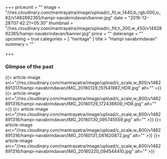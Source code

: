 +++
priceunit = ""
image = "//res.cloudinary.com/mantrayatra/image/upload/c_fit,w_1440,b_rgb:000,o_82/v1482892365/hampi-navabrindavan/banner.jpg"
date = "2016-12-28T07:42:21+05:30"
thumbnail = "//res.cloudinary.com/mantrayatra/image/upload/c_fill,h_300,w_450/v1482892365/hampi-navabrindavan/banner.jpg"
price = ""
daterange = ""
upcoming = true
categories = [
  "heritage"
]
title = "Hampi navabrindavan"
summary = ""

+++

### Glimpse of the past
{{< article-image src="//res.cloudinary.com/mantrayatra/image/upload/c_scale,w_800/v1482891317/hampi-navabrindavan/IMG_20160129_151541987_HDR.jpg" alt="" >}}
{{< article-image src="//res.cloudinary.com/mantrayatra/image/upload/c_scale,w_800/v1482891316/hampi-navabrindavan/IMG_20160129_172436609_HDR.jpg" alt="" >}}
{{< article-image src="//res.cloudinary.com/mantrayatra/image/upload/c_scale,w_800/v1482891316/hampi-navabrindavan/IMG_20160130_095745559.jpg" alt="" >}}
{{< article-image src="//res.cloudinary.com/mantrayatra/image/upload/c_scale,w_800/v1482891316/hampi-navabrindavan/IMG_20160131_081620872.jpg" alt="" >}}
{{< article-image src="//res.cloudinary.com/mantrayatra/image/upload/c_scale,w_800/v1482891316/hampi-navabrindavan/IMG_20160220_094544410.jpg" alt="" >}}
